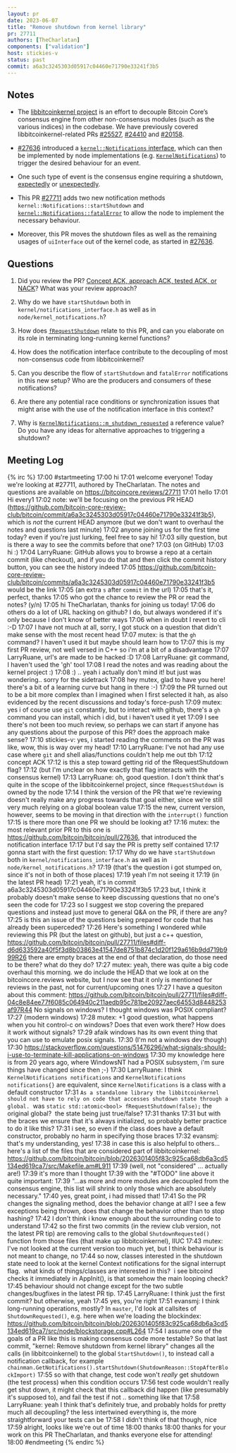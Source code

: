 ```yaml
---
layout: pr
date: 2023-06-07
title: "Remove shutdown from kernel library"
pr: 27711
authors: [TheCharlatan]
components: ["validation"]
host: stickies-v
status: past
commit: a6a3c3245303d05917c04460e71790e33241f3b5
---
```


## Notes

- The [libbitcoinkernel project](https://github.com/bitcoin/bitcoin/issues/27587) is an effort to decouple Bitcoin Core’s consensus engine from other non-consensus modules (such as the various indices) in the codebase. We have previously covered libbitcoinkernel-related PRs [#25527](/25527), [#24410](/24410) and [#20158](/20158).

- [#27636](https://github.com/bitcoin/bitcoin/pull/27636) introduced a [`kernel::Notifications` interface](https://github.com/bitcoin/bitcoin/blob/b22408df162a224d94ac54e8443b57ef3fd2ca72/src/kernel/notifications_interface.h#L21), which can then be implemented by node implementations (e.g. [`KernelNotifications`](https://github.com/bitcoin/bitcoin/blob/b22408df162a224d94ac54e8443b57ef3fd2ca72/src/node/kernel_notifications.h#L18)) to trigger the desired behaviour for an event.

- One such type of event is the consensus engine requiring a shutdown, [expectedly](https://github.com/bitcoin/bitcoin/blob/b22408df162a224d94ac54e8443b57ef3fd2ca72/src/node/blockstorage.cpp#L939) or [unexpectedly](https://github.com/bitcoin/bitcoin/blob/b22408df162a224d94ac54e8443b57ef3fd2ca72/src/node/chainstate.cpp#L210).

- This PR [#27711](https://github.com/bitcoin/bitcoin/pull/27711) adds two new notification methods `kernel::Notifications::startShutdown`[](https://github.com/TheCharlatan/bitcoin/commit/a6a3c3245303d05917c04460e71790e33241f3b5#diff-6f5e5a92ba752d079eddefda2bb7a4432c853712d10878369ffd36f45fca204dR45) and [`kernel::Notifications::fatalError`](https://github.com/TheCharlatan/bitcoin/commit/2db5ddf52b4b8100b03c1235d3e94a00d66a16cb#diff-6f5e5a92ba752d079eddefda2bb7a4432c853712d10878369ffd36f45fca204dR36) to allow the node to implement the necessary behaviour.

- Moreover, this PR moves the shutdown files as well as the remaining usages of `uiInterface` out of the kernel code, as started in [#27636](https://github.com/bitcoin/bitcoin/pull/27636).

## Questions

1. Did you review the PR? [Concept ACK, approach ACK, tested ACK, or NACK](https://github.com/bitcoin/bitcoin/blob/master/CONTRIBUTING.md#peer-review)? What was your review approach?

1. Why do we have `startShutdown` both in `kernel/notifications_interface.h` as well as in `node/kernel_notifications.h`?

1. How does [`fRequestShutdown`](https://github.com/bitcoin/bitcoin/blob/b22408df162a224d94ac54e8443b57ef3fd2ca72/src/shutdown.cpp#L35) relate to this PR, and can you elaborate on its role in terminating long-running kernel functions?

1. How does the notification interface contribute to the decoupling of most non-consensus code from libbitcoinkernel?

1. Can you describe the flow of `startShutdown` and `fatalError` notifications in this new setup? Who are the producers and consumers of these notifications?

1. Are there any potential race conditions or synchronization issues that might arise with the use of the notification interface in this context?

1. Why is [`KernelNotifications::m_shutdown_requested`](https://github.com/bitcoin-core-review-club/bitcoin/commit/2db5ddf52b4b8100b03c1235d3e94a00d66a16cb#diff-04e685224f1ac5bfd91d47d8d7528a2e44f94fab5535d4b6b5af79b5a13aeb93R94) a reference value? Do you have any ideas for alternative approaches to triggering a shutdown?


## Meeting Log

{% irc %}
17:00 <stickies-v> #startmeeting
17:00 <LarryRuane> hi
17:01 <stickies-v> welcome everyone! Today we're looking at #27711, authored by TheCharlatan. The notes and questions are available on https://bitcoincore.reviews/27711
17:01 <abubakarsadiq> hello
17:01 <effexzi> Hi every1 
17:02 <stickies-v> note: we'll be focusing on the previous PR HEAD (https://github.com/bitcoin-core-review-club/bitcoin/commit/a6a3c3245303d05917c04460e71790e33241f3b5), which is _not_ the current HEAD anymore (but we don't want to overhaul the notes and questions last minute)
17:02 <stickies-v> anyone joining us for the first time today? even if you're just lurking, feel free to say hi!
17:03 <LarryRuane> silly question, but is there a way to see the commits before that one?
17:03 <LarryRuane> (on GitHub)
17:03 <TheCharlatan> hi :)
17:04 <stickies-v> LarryRuane: GitHub allows you to browse a repo at a certain commit (like checkout), and if you do that and then click the commit history button, you can see the history indeed
17:05 <stickies-v> https://github.com/bitcoin-core-review-club/bitcoin/commits/a6a3c3245303d05917c04460e71790e33241f3b5 would be the link
17:05 <stickies-v> (an extra `s` after `commit` in the url)
17:05 <LarryRuane> that's it, perfect, thanks
17:05 <stickies-v> who got the chance to review the PR or read the notes? (y/n)
17:05 <stickies-v> hi TheCharlatan, thanks for joining us today!
17:06 <LarryRuane> do others do a lot of URL hacking on github? I do, but always wondered if it's only because I don't know of better ways
17:06 <mutex> when in doubt I revert to cli :-D
17:07 <LarryRuane> I have not much at all, sorry, I got stuck on a question that didn't make sense with the most recent head
17:07 <LarryRuane> mutex: is that the `gh` command? I haven't used it but maybe should learn how to
17:07 <mutex> this is my first PR review, not well versed in C++ so i'm at a bit of a disadvantage
17:07 <TheCharlatan> LarryRuane, url's are made to be hacked :D
17:08 <mutex> LarryRuane: git command, I haven't used the 'gh' tool
17:08 <abubakarsadiq> I read the notes and  was reading about the kernel project :)
17:08 <LarryRuane> :) .. yeah i actually don't mind it! but just was wondering.. sorry for the sidetrack
17:08 <stickies-v> hey mutex, glad to have you here! there's a bit of  a learning curve but hang in there :-)
17:09 <stickies-v> the PR turned out to be a bit more complex than I imagined when I first selected it hah, as also evidenced by the recent discussions and today's force-push
17:09 <LarryRuane> mutex: yes i of course use `git` constantly, but to interact with github, there's a `gh` command you can install, which i did, but i haven't used it yet
17:09 <stickies-v> I see there's not been too much review, so perhaps we can start if anyone has any questions about the purpose of this PR? does the approach make sense?
17:10 <LarryRuane> stickies-v: yes, i started reading the comments on the PR was like, wow, this is way over my head!
17:10 <stickies-v> LarryRuane: I've not had any use case where `git` and shell alias/functions couldn't help me out tbh
17:12 <mutex> concept ACK
17:12 <LarryRuane> is this a step toward getting rid of the fRequestShutdown flag?
17:12 <LarryRuane> (but I'm unclear on how exactly that flag interacts with the consensus kernel)
17:13 <stickies-v> LarryRuane: oh, good question. I don't think that's quite in the scope of the libbitcoinkernel project, since `fRequestShutdown` is owned by the node
17:14 <stickies-v> I think the version of the PR that we're reviewing doesn't really make any progress towards that goal either, since we're still very much relying on a global boolean value
17:15 <stickies-v> the new, current version, however, seems to be moving in that direction with the `interrupt()` function
17:15 <mutex> is there more than one PR we should be looking at?
17:16 <stickies-v> mutex: the most relevant prior PR to this one is https://github.com/bitcoin/bitcoin/pull/27636, that introduced the notification interface
17:17 <stickies-v> but I'd say the PR is pretty self contained
17:17 <stickies-v> gonna start with the first question:
17:17 <stickies-v> Why do we have `startShutdown` both in `kernel/notifications_interface.h` as well as in `node/kernel_notifications.h`?
17:19 <LarryRuane> (that's the question i got stumped on, since it's not in both of those places)
17:19 <mutex> yeah I'm not seeing it
17:19 <LarryRuane> (in the latest PR head)
17:21 <stickies-v> yeah, it's in commit a6a3c3245303d05917c04460e71790e33241f3b5
17:23 <stickies-v> but, I think it probably doesn't make sense to keep discussing questions that no one's seen the code for
17:23 <stickies-v> so I suggest we stop covering the prepared questions and instead just move to general Q&A on the PR, if there are any?
17:25 <mutex> is this an issue of the questions being prepared for code that has already been superceded?
17:26 <LarryRuane> Here's something I wondered while reviewing this PR (but the latest on github), but just a c++ question, https://github.com/bitcoin/bitcoin/pull/27711/files#diff-d6d633592a40f5f3d8b03863e41547de8751b874c1d20f129a616b9dd719b999R26 there are empty braces at the end of that declaration, do those need to be there? what do they do?
17:27 <stickies-v> mutex: yeah, there was quite a big code overhaul this morning. we do include the HEAD that we look at on the bitcoincore.reviews website, but I now see that it only is mentioned for reviews in the past, not for current/upcoming ones
17:27 <mutex> I have a quesiton about this comment: https://github.com/bitcoin/bitcoin/pull/27711/files#diff-04c8e84ee77f6085c064940c211aedb95c781be20927aec64553d8448253af97R44  No signals on windows? I thought windows was POSIX compliant? 
17:27 <mutex> (modern windows)
17:28 <LarryRuane> mutex: +1 good question, what happens when you hit control-c on windows? Does that even work there? How does it work without signals?
17:29 <TheCharlatan> afaik windows has its own event thing that you can use to emulate posix signals.
17:30 <TheCharlatan> (I'm not a windows dev though)
17:30 <TheCharlatan> https://stackoverflow.com/questions/51476296/what-signals-should-i-use-to-terminate-kill-applications-on-windows
17:30 <mutex> my knowledge here is from 20 years ago, where WindowsNT had a POSIX subsystem, i'm sure things have changed since then ;-)
17:30 <stickies-v> LarryRuane: I think `KernelNotifications notifications` and `KernelNotifications notifications{}` are equivalent, since `KernelNotifications` is a class with a default constructor
17:31 <evansmj> `As a standalone library the libbitcoinkernel should not have to rely on code that accesses shutdown state through a global.`  was `static std::atomic<bool> fRequestShutdown(false);` the original global?  the state being just true/false?
17:31 <LarryRuane> thanks
17:31 <stickies-v> but with the braces we ensure that it's always initialized, so probably better practice to do it like this?
17:31 <LarryRuane> i see, so even if the class does have a default constructor, probably no harm in specifying those braces
17:32 <stickies-v> evansmj: that's my understanding, yes!
17:38 <LarryRuane> in case this is also helpful to others... here's a list of the files that are considered part of libbitcoinkernel: https://github.com/bitcoin/bitcoin/blob/2026301405f83c925ca68db6a3cd5134ed619ca7/src/Makefile.am#L911
17:39 <LarryRuane> (well, not "considered" ... actually are!)
17:39 <LarryRuane> it's more than I thought
17:39 <stickies-v> with the "#TODO" line above it quite important:
17:39 <stickies-v> "...as more and more modules are decoupled from the consensus engine, this list will shrink to only those which are absolutely necessary."
17:40 <LarryRuane> yes, great point, i had missed that!
17:41 <mutex> So the PR changes the signaling method, does the behavior change at all?  I see a few exceptions being thrown, does that change the behavior other than to stop hashing?
17:42 <mutex> I don't think i know enough about the surrounding code to understand
17:42 <LarryRuane> so the first two commits (in the review club version, not the latest PR tip) are removing calls to the global `ShutdownRequested()` function from those files (that make up libbitcoinkernel), IIUC
17:43 <stickies-v> mutex: I've not looked at the current version too much yet, but I think behaviour is not meant to change, no
17:44 <evansmj> so now, classes interested in the shutdown state need to look at the kernel Context notifications for the signal interrupt flag.  what kinds of things/classes are interested in this?  i see bitcoind checks it immediately in AppInit(), is that somehow the main looping check?
17:45 <TheCharlatan> behaviour should not change except for the two subtle changes/bugfixes in the latest PR tip.
17:45 <stickies-v> LarryRuane: I think just the first commit? but otherwise, yeah
17:45 <LarryRuane> yes, you're right
17:51 <stickies-v> evansmj: I think long-running operations, mostly? In `master`,  I'd look at callsites of `ShutdownRequested()`, e.g. here when we're loading the blockindex: https://github.com/bitcoin/bitcoin/blob/2026301405f83c925ca68db6a3cd5134ed619ca7/src/node/blockstorage.cpp#L264
17:54 <LarryRuane> I assume one of the goals of a PR like this is making consensus code more testable? So that last commit, "kernel: Remove shutdown from kernel library" changes all the calls (in libbitcoinkernel) to the global `StartShutdown()`, to instead call a notification callback, for example `chainman.GetNotifications().startShutdown(ShutdownReason::StopAfterBlockImport)`
17:55 <LarryRuane> so with that change, test code won't *really* get shutdown (the test process) when this condition occurs
17:56 <LarryRuane> test code wouldn't really get shut down, it might check that this callback did happen (like presumably it's supposed to), and fail the test if not .. something like that
17:58 <stickies-v> LarryRuane: yeah I think that's definitely true, and probably holds for pretty much all decoupling? the less intertwined everything is, the more straightforward your tests can be
17:58 <stickies-v> I didn't think of that though, nice
17:59 <stickies-v> alright, looks like we're out of time
18:00 <evansmj> thanks
18:00 <stickies-v> thanks for your work on this PR TheCharlatan, and thanks everyone else for attending!
18:00 <stickies-v> #endmeeting
{% endirc %}
